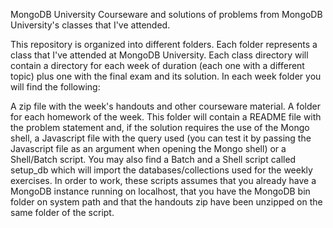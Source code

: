 MongoDB University 
Courseware and solutions of problems from MongoDB University's classes that I've attended.

This repository is organized into different folders. Each folder represents a class that I've attended at MongoDB University. Each class directory will contain a directory for each week of duration (each one with a different topic) plus one with the final exam and its solution. In each week folder you will find the following:

A zip file with the week's handouts and other courseware material.
A folder for each homework of the week. This folder will contain a README file with the problem statement and, if the solution requires the use of the Mongo shell, a Javascript file with the query used (you can test it by passing the Javascript file as an argument when opening the Mongo shell) or a Shell/Batch script.
You may also find a Batch and a Shell script called setup_db which will import the databases/collections used for the weekly exercises. In order to work, these scripts assumes that you already have a MongoDB instance running on localhost, that you have the MongoDB bin folder on system path and that the handouts zip have been unzipped on the same folder of the script.
